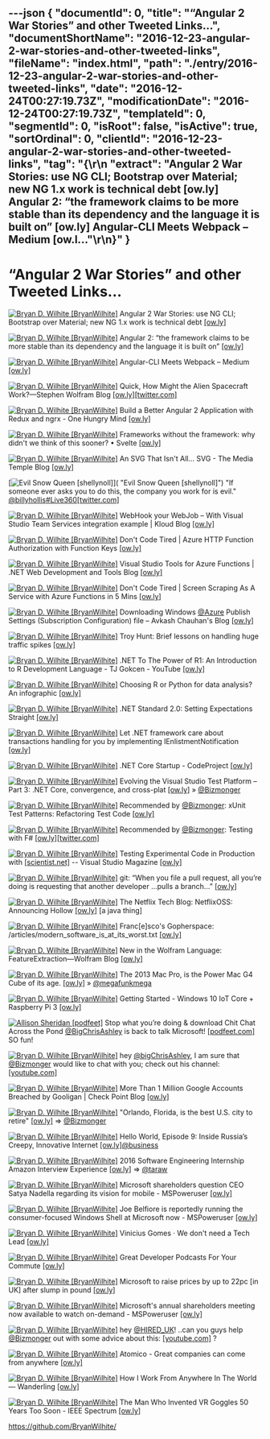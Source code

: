 ---json
{
  "documentId": 0,
  "title": "“Angular 2 War Stories” and other Tweeted Links…",
  "documentShortName": "2016-12-23-angular-2-war-stories-and-other-tweeted-links",
  "fileName": "index.html",
  "path": "./entry/2016-12-23-angular-2-war-stories-and-other-tweeted-links",
  "date": "2016-12-24T00:27:19.73Z",
  "modificationDate": "2016-12-24T00:27:19.73Z",
  "templateId": 0,
  "segmentId": 0,
  "isRoot": false,
  "isActive": true,
  "sortOrdinal": 0,
  "clientId": "2016-12-23-angular-2-war-stories-and-other-tweeted-links",
  "tag": "{\r\n  \"extract\": \"Angular 2 War Stories: use NG CLI; Bootstrap over Material; new NG 1.x work is technical debt [ow.ly] Angular 2: “the framework claims to be more stable than its dependency and the language it is built on” [ow.ly] Angular-CLI Meets Webpack – Medium [ow.l...\"\r\n}"
}
---

# “Angular 2 War Stories” and other Tweeted Links…

[<img alt="Bryan D. Wilhite [BryanWilhite]" src="https://songhay.blob.core.windows.net/shared-social-twitter/BryanWilhite.jpeg">](http://songhayblog.azurewebsites.net/ "Bryan D. Wilhite [BryanWilhite]") Angular 2 War Stories: use NG CLI; Bootstrap over Material; new NG 1.x work is technical debt [[ow.ly]](https://www.youtube.com/watch?v=i2P-KGUUxcg)

[<img alt="Bryan D. Wilhite [BryanWilhite]" src="https://songhay.blob.core.windows.net/shared-social-twitter/BryanWilhite.jpeg">](http://songhayblog.azurewebsites.net/ "Bryan D. Wilhite [BryanWilhite]") Angular 2: “the framework claims to be more stable than its dependency and the language it is built on” [[ow.ly]](http://ow.ly/6qwv306JobX)

[<img alt="Bryan D. Wilhite [BryanWilhite]" src="https://songhay.blob.core.windows.net/shared-social-twitter/BryanWilhite.jpeg">](http://songhayblog.azurewebsites.net/ "Bryan D. Wilhite [BryanWilhite]") Angular-CLI Meets Webpack – Medium [[ow.ly]](https://medium.com/@jeff.boothe/angular-cli-meets-webpack-7c9b1a1e1e89#.gl3vw7qpa)

[<img alt="Bryan D. Wilhite [BryanWilhite]" src="https://songhay.blob.core.windows.net/shared-social-twitter/BryanWilhite.jpeg">](http://songhayblog.azurewebsites.net/ "Bryan D. Wilhite [BryanWilhite]") Quick, How Might the Alien Spacecraft Work?—Stephen Wolfram Blog [[ow.ly]](https://writings.stephenwolfram.com/2016/11/quick-how-might-the-alien-spacecraft-work/?source=frontpage-latest-news)[[twitter.com]](https://twitter.com/BryanWilhite/status/810802200804896769/photo/1)

[<img alt="Bryan D. Wilhite [BryanWilhite]" src="https://songhay.blob.core.windows.net/shared-social-twitter/BryanWilhite.jpeg">](http://songhayblog.azurewebsites.net/ "Bryan D. Wilhite [BryanWilhite]") Build a Better Angular 2 Application with Redux and ngrx - One Hungry Mind [[ow.ly]](https://onehungrymind.com/build-better-angular-2-application-redux-ngrx/)

[<img alt="Bryan D. Wilhite [BryanWilhite]" src="https://songhay.blob.core.windows.net/shared-social-twitter/BryanWilhite.jpeg">](http://songhayblog.azurewebsites.net/ "Bryan D. Wilhite [BryanWilhite]") Frameworks without the framework: why didn't we think of this sooner? • Svelte [[ow.ly]](https://svelte.dev/blog/frameworks-without-the-framework/)

[<img alt="Bryan D. Wilhite [BryanWilhite]" src="https://songhay.blob.core.windows.net/shared-social-twitter/BryanWilhite.jpeg">](http://songhayblog.azurewebsites.net/ "Bryan D. Wilhite [BryanWilhite]") An SVG That Isn't All... SVG - The Media Temple Blog [[ow.ly]](https://mediatemple.net/blog/tips/an-svg-that-isnt-all-svg/)

[<img alt="Evil Snow Queen [shellynoll]" src="https://songhay.blob.core.windows.net/shared-social-twitter/shellynoll.jpg">]( "Evil Snow Queen [shellynoll]") "If someone ever asks you to do this, the company you work for is evil." [@billyhollis](http://twitter.com/billyhollis)[#Live360](http://twitter.com/search?q=%23Live360)[[twitter.com]](https://twitter.com/shellynoll/status/806968049274339330/photo/1)

[<img alt="Bryan D. Wilhite [BryanWilhite]" src="https://songhay.blob.core.windows.net/shared-social-twitter/BryanWilhite.jpeg">](http://songhayblog.azurewebsites.net/ "Bryan D. Wilhite [BryanWilhite]") WebHook your WebJob – With Visual Studio Team Services integration example | Kloud Blog [[ow.ly]](https://blog.kloud.com.au/2016/04/26/webhook-your-webjob-with-visual-studio-team-services-integration-example/)

[<img alt="Bryan D. Wilhite [BryanWilhite]" src="https://songhay.blob.core.windows.net/shared-social-twitter/BryanWilhite.jpeg">](http://songhayblog.azurewebsites.net/ "Bryan D. Wilhite [BryanWilhite]") Don't Code Tired | Azure HTTP Function Authorization with Function Keys [[ow.ly]](http://dontcodetired.com/blog/post/Azure-HTTP-Function-Authorization-with-Function-Keys)

[<img alt="Bryan D. Wilhite [BryanWilhite]" src="https://songhay.blob.core.windows.net/shared-social-twitter/BryanWilhite.jpeg">](http://songhayblog.azurewebsites.net/ "Bryan D. Wilhite [BryanWilhite]") Visual Studio Tools for Azure Functions | .NET Web Development and Tools Blog [[ow.ly]](https://devblogs.microsoft.com/aspnet/visual-studio-tools-for-azure-functions/)

[<img alt="Bryan D. Wilhite [BryanWilhite]" src="https://songhay.blob.core.windows.net/shared-social-twitter/BryanWilhite.jpeg">](http://songhayblog.azurewebsites.net/ "Bryan D. Wilhite [BryanWilhite]") Don't Code Tired | Screen Scraping As A Service with Azure Functions in 5 Mins [[ow.ly]](http://dontcodetired.com/blog/post/Screen-Scraping-As-A-Service-with-Azure-Functions-in-5-Mins)

[<img alt="Bryan D. Wilhite [BryanWilhite]" src="https://songhay.blob.core.windows.net/shared-social-twitter/BryanWilhite.jpeg">](http://songhayblog.azurewebsites.net/ "Bryan D. Wilhite [BryanWilhite]") Downloading Windows [@Azure](http://twitter.com/Azure) Publish Settings (Subscription Configuration) file – Avkash Chauhan's Blog [[ow.ly]](https://blogs.msdn.microsoft.com/avkashchauhan/2012/05/10/downloading-windows-azure-publish-settings-subscription-configuration-file/)

[<img alt="Bryan D. Wilhite [BryanWilhite]" src="https://songhay.blob.core.windows.net/shared-social-twitter/BryanWilhite.jpeg">](http://songhayblog.azurewebsites.net/ "Bryan D. Wilhite [BryanWilhite]") Troy Hunt: Brief lessons on handling huge traffic spikes [[ow.ly]](https://www.troyhunt.com/brief-lessons-on-handling-huge-traffic-spikes/)

[<img alt="Bryan D. Wilhite [BryanWilhite]" src="https://songhay.blob.core.windows.net/shared-social-twitter/BryanWilhite.jpeg">](http://songhayblog.azurewebsites.net/ "Bryan D. Wilhite [BryanWilhite]") .NET To The Power of R1: An Introduction to R Development Language - TJ Gokcen - YouTube [[ow.ly]](https://www.youtube.com/watch?v=JPyPnsb1XWM)

[<img alt="Bryan D. Wilhite [BryanWilhite]" src="https://songhay.blob.core.windows.net/shared-social-twitter/BryanWilhite.jpeg">](http://songhayblog.azurewebsites.net/ "Bryan D. Wilhite [BryanWilhite]") Choosing R or Python for data analysis? An infographic [[ow.ly]](https://www.datacamp.com/community/tutorials/r-or-python-for-data-analysis#gs.r_g6CjE)

[<img alt="Bryan D. Wilhite [BryanWilhite]" src="https://songhay.blob.core.windows.net/shared-social-twitter/BryanWilhite.jpeg">](http://songhayblog.azurewebsites.net/ "Bryan D. Wilhite [BryanWilhite]") .NET Standard 2.0: Setting Expectations Straight [[ow.ly]](https://www.infoq.com/news/2016/11/dotnet-standard-20-goals)

[<img alt="Bryan D. Wilhite [BryanWilhite]" src="https://songhay.blob.core.windows.net/shared-social-twitter/BryanWilhite.jpeg">](http://songhayblog.azurewebsites.net/ "Bryan D. Wilhite [BryanWilhite]") Let .NET framework care about transactions handling for you by implementing IEnlistmentNotification [[ow.ly]](https://blog.goyello.com/2016/11/30/let-net-framework-care-about-transactions-handling-for-you-by-implementing-ienlistmentnotification/)

[<img alt="Bryan D. Wilhite [BryanWilhite]" src="https://songhay.blob.core.windows.net/shared-social-twitter/BryanWilhite.jpeg">](http://songhayblog.azurewebsites.net/ "Bryan D. Wilhite [BryanWilhite]") .NET Core Startup - CodeProject [[ow.ly]](https://www.codeproject.com/Articles/1158377/NET-Core-Startup)

[<img alt="Bryan D. Wilhite [BryanWilhite]" src="https://songhay.blob.core.windows.net/shared-social-twitter/BryanWilhite.jpeg">](http://songhayblog.azurewebsites.net/ "Bryan D. Wilhite [BryanWilhite]") Evolving the Visual Studio Test Platform – Part 3: .NET Core, convergence, and cross-plat [[ow.ly]](https://devblogs.microsoft.com/devops/evolving-the-test-platform-part-3-net-core-convergence-and-cross-plat/) » [@Bizmonger](http://twitter.com/Bizmonger)

[<img alt="Bryan D. Wilhite [BryanWilhite]" src="https://songhay.blob.core.windows.net/shared-social-twitter/BryanWilhite.jpeg">](http://songhayblog.azurewebsites.net/ "Bryan D. Wilhite [BryanWilhite]") Recommended by [@Bizmonger](http://twitter.com/Bizmonger): xUnit Test Patterns: Refactoring Test Code [[ow.ly]](https://www.amazon.com/xUnit-Test-Patterns-Refactoring-Code/dp/0131495054%3FSubscriptionId%3D1SW6D7X6ZXXR92KVX0G2%26tag%3Dthekintespacec00%26linkCode%3Dxm2%26camp%3D2025%26creative%3D165953%26creativeASIN%3D0131495054)

[<img alt="Bryan D. Wilhite [BryanWilhite]" src="https://songhay.blob.core.windows.net/shared-social-twitter/BryanWilhite.jpeg">](http://songhayblog.azurewebsites.net/ "Bryan D. Wilhite [BryanWilhite]") Recommended by [@Bizmonger](http://twitter.com/Bizmonger): Testing with F# [[ow.ly]](https://www.amazon.com/Testing-F-Mikael-Lundin/dp/1784391239%3FSubscriptionId%3D1SW6D7X6ZXXR92KVX0G2%26tag%3Dthekintespacec00%26linkCode%3Dxm2%26camp%3D2025%26creative%3D165953%26creativeASIN%3D1784391239)[[twitter.com]](https://twitter.com/BryanWilhite/status/808733876206141440/photo/1)

[<img alt="Bryan D. Wilhite [BryanWilhite]" src="https://songhay.blob.core.windows.net/shared-social-twitter/BryanWilhite.jpeg">](http://songhayblog.azurewebsites.net/ "Bryan D. Wilhite [BryanWilhite]") Testing Experimental Code in Production with [[scientist.net]](http://Scientist.NET) -- Visual Studio Magazine [[ow.ly]](https://visualstudiomagazine.com/articles/2016/11/01/testing-experimental-code.aspx)

[<img alt="Bryan D. Wilhite [BryanWilhite]" src="https://songhay.blob.core.windows.net/shared-social-twitter/BryanWilhite.jpeg">](http://songhayblog.azurewebsites.net/ "Bryan D. Wilhite [BryanWilhite]") git: “When you file a pull request, all you’re doing is requesting that another developer …pulls a branch…” [[ow.ly]](https://www.atlassian.com/git/tutorials/making-a-pull-request)

[<img alt="Bryan D. Wilhite [BryanWilhite]" src="https://songhay.blob.core.windows.net/shared-social-twitter/BryanWilhite.jpeg">](http://songhayblog.azurewebsites.net/ "Bryan D. Wilhite [BryanWilhite]") The Netflix Tech Blog: NetflixOSS: Announcing Hollow [[ow.ly]](https://medium.com/netflix-techblog/netflixoss-announcing-hollow-5f710eefca4b) [a java thing]

[<img alt="Bryan D. Wilhite [BryanWilhite]" src="https://songhay.blob.core.windows.net/shared-social-twitter/BryanWilhite.jpeg">](http://songhayblog.azurewebsites.net/ "Bryan D. Wilhite [BryanWilhite]") Franc[e]sco's Gopherspace: /articles/modern_software_is_at_its_worst.txt [[ow.ly]](http://ow.ly/ilyi306DPjh)

[<img alt="Bryan D. Wilhite [BryanWilhite]" src="https://songhay.blob.core.windows.net/shared-social-twitter/BryanWilhite.jpeg">](http://songhayblog.azurewebsites.net/ "Bryan D. Wilhite [BryanWilhite]") New in the Wolfram Language: FeatureExtraction—Wolfram Blog [[ow.ly]](https://blog.wolfram.com/2016/12/02/new-in-the-wolfram-language-featureextraction/)

[<img alt="Bryan D. Wilhite [BryanWilhite]" src="https://songhay.blob.core.windows.net/shared-social-twitter/BryanWilhite.jpeg">](http://songhayblog.azurewebsites.net/ "Bryan D. Wilhite [BryanWilhite]") The 2013 Mac Pro, is the Power Mac G4 Cube of its age. [[ow.ly]](http://newtonblog.net/notes/last-macpro__trashed/) » [@megafunkmega](http://twitter.com/megafunkmega)

[<img alt="Bryan D. Wilhite [BryanWilhite]" src="https://songhay.blob.core.windows.net/shared-social-twitter/BryanWilhite.jpeg">](http://songhayblog.azurewebsites.net/ "Bryan D. Wilhite [BryanWilhite]") Getting Started - Windows 10 IoT Core + Raspberry Pi 3 [[ow.ly]](https://www.youtube.com/watch?v=JPRUbGIyODY)

[<img alt="Allison Sheridan [podfeet]" src="https://songhay.blob.core.windows.net/shared-social-twitter/podfeet.jpg">](http://podfeet.com/ "Allison Sheridan [podfeet]") Stop what you’re doing & download Chit Chat Across the Pond [@BigChrisAshley](http://twitter.com/BigChrisAshley) is back to talk Microsoft! [[podfeet.com]](http://www.podfeet.com/blog/2016/12/ccatp-468/) SO fun!

[<img alt="Bryan D. Wilhite [BryanWilhite]" src="https://songhay.blob.core.windows.net/shared-social-twitter/BryanWilhite.jpeg">](http://songhayblog.azurewebsites.net/ "Bryan D. Wilhite [BryanWilhite]") hey [@bigChrisAshley](http://twitter.com/bigChrisAshley), I am sure that [@Bizmonger](http://twitter.com/Bizmonger) would like to chat with you; check out his channel: [[youtube.com]](https://www.youtube.com/user/Bizmonger)

[<img alt="Bryan D. Wilhite [BryanWilhite]" src="https://songhay.blob.core.windows.net/shared-social-twitter/BryanWilhite.jpeg">](http://songhayblog.azurewebsites.net/ "Bryan D. Wilhite [BryanWilhite]") More Than 1 Million Google Accounts Breached by Gooligan | Check Point Blog [[ow.ly]](https://blog.checkpoint.com/2016/11/30/1-million-google-accounts-breached-gooligan/)

[<img alt="Bryan D. Wilhite [BryanWilhite]" src="https://songhay.blob.core.windows.net/shared-social-twitter/BryanWilhite.jpeg">](http://songhayblog.azurewebsites.net/ "Bryan D. Wilhite [BryanWilhite]") "Orlando, Florida, is the best U.S. city to retire" [[ow.ly]](https://www.huffpost.com/entry/the-10-best-and-worst-us-cities-to-retire-in-2016_n_57b1dfb1e4b07184041205a0) => [@Bizmonger](http://twitter.com/Bizmonger)

[<img alt="Bryan D. Wilhite [BryanWilhite]" src="https://songhay.blob.core.windows.net/shared-social-twitter/BryanWilhite.jpeg">](http://songhayblog.azurewebsites.net/ "Bryan D. Wilhite [BryanWilhite]") Hello World, Episode 9: Inside Russia’s Creepy, Innovative Internet [[ow.ly]](https://www.bloomberg.com/tosv2.html?vid=&uuid=eb781f50-274b-11ea-ba2d-a1606aaea42b&url=L2ZlYXR1cmVzLzIwMTYtaGVsbG8td29ybGQtcnVzc2lhLz9jbXBpZD1CQkQxMTMwMTZfQkla)[@business](http://twitter.com/business)

[<img alt="Bryan D. Wilhite [BryanWilhite]" src="https://songhay.blob.core.windows.net/shared-social-twitter/BryanWilhite.jpeg">](http://songhayblog.azurewebsites.net/ "Bryan D. Wilhite [BryanWilhite]") 2016 Software Engineering Internship Amazon Interview Experience [[ow.ly]](https://rajk.me/amazon-interview-experience/) => [@taraw](http://twitter.com/taraw)

[<img alt="Bryan D. Wilhite [BryanWilhite]" src="https://songhay.blob.core.windows.net/shared-social-twitter/BryanWilhite.jpeg">](http://songhayblog.azurewebsites.net/ "Bryan D. Wilhite [BryanWilhite]") Microsoft shareholders question CEO Satya Nadella regarding its vision for mobile - MSPoweruser [[ow.ly]](https://mspoweruser.com/microsoft-shareholders-question-ceo-satya-nadella-regarding-vision-mobile/)

[<img alt="Bryan D. Wilhite [BryanWilhite]" src="https://songhay.blob.core.windows.net/shared-social-twitter/BryanWilhite.jpeg">](http://songhayblog.azurewebsites.net/ "Bryan D. Wilhite [BryanWilhite]") Joe Belfiore is reportedly running the consumer-focused Windows Shell at Microsoft now - MSPoweruser [[ow.ly]](https://mspoweruser.com/joe-belfiore-is-reportedly-running-the-consumer-focused-windows-shell-at-microsoft-now/)

[<img alt="Bryan D. Wilhite [BryanWilhite]" src="https://songhay.blob.core.windows.net/shared-social-twitter/BryanWilhite.jpeg">](http://songhayblog.azurewebsites.net/ "Bryan D. Wilhite [BryanWilhite]") Vinicius Gomes · We don't need a Tech Lead [[ow.ly]](http://vvgomes.com/we-dont-need-tech-leads/)

[<img alt="Bryan D. Wilhite [BryanWilhite]" src="https://songhay.blob.core.windows.net/shared-social-twitter/BryanWilhite.jpeg">](http://songhayblog.azurewebsites.net/ "Bryan D. Wilhite [BryanWilhite]") Great Developer Podcasts For Your Commute [[ow.ly]](http://rion.io/2016/11/30/great-developer-podcasts-for-your-commute/)

[<img alt="Bryan D. Wilhite [BryanWilhite]" src="https://songhay.blob.core.windows.net/shared-social-twitter/BryanWilhite.jpeg">](http://songhayblog.azurewebsites.net/ "Bryan D. Wilhite [BryanWilhite]") Microsoft to raise prices by up to 22pc [in UK] after slump in pound [[ow.ly]](https://www.telegraph.co.uk/business/2016/10/23/microsoft-to-lift-prices-up-to-22pc-over-falling-pound/)

[<img alt="Bryan D. Wilhite [BryanWilhite]" src="https://songhay.blob.core.windows.net/shared-social-twitter/BryanWilhite.jpeg">](http://songhayblog.azurewebsites.net/ "Bryan D. Wilhite [BryanWilhite]") Microsoft's annual shareholders meeting now available to watch on-demand - MSPoweruser [[ow.ly]](https://mspoweruser.com/microsofts-annual-shareholders-meeting-now-available-watch-demand/)

[<img alt="Bryan D. Wilhite [BryanWilhite]" src="https://songhay.blob.core.windows.net/shared-social-twitter/BryanWilhite.jpeg">](http://songhayblog.azurewebsites.net/ "Bryan D. Wilhite [BryanWilhite]") hey [@HIRED_UK](http://twitter.com/HIRED_UK)! ..can you guys help [@Bizmonger](http://twitter.com/Bizmonger) out with some advice about this: [[youtube.com]](https://www.youtube.com/watch?v=DeOJ7JU3yic&t=3s) ?

[<img alt="Bryan D. Wilhite [BryanWilhite]" src="https://songhay.blob.core.windows.net/shared-social-twitter/BryanWilhite.jpeg">](http://songhayblog.azurewebsites.net/ "Bryan D. Wilhite [BryanWilhite]") Atomico - Great companies can come from anywhere [[ow.ly]](https://www.atomico.com/state-of-european-tech-survey-2018-make-your-voice-heard/2016/)

[<img alt="Bryan D. Wilhite [BryanWilhite]" src="https://songhay.blob.core.windows.net/shared-social-twitter/BryanWilhite.jpeg">](http://songhayblog.azurewebsites.net/ "Bryan D. Wilhite [BryanWilhite]") How I Work From Anywhere In The World — Wanderling [[ow.ly]](http://wanderling.co/how-i-work-from-anywhere-in-the-world)

[<img alt="Bryan D. Wilhite [BryanWilhite]" src="https://songhay.blob.core.windows.net/shared-social-twitter/BryanWilhite.jpeg">](http://songhayblog.azurewebsites.net/ "Bryan D. Wilhite [BryanWilhite]") The Man Who Invented VR Goggles 50 Years Too Soon - IEEE Spectrum [[ow.ly]](https://spectrum.ieee.org/tech-history/heroic-failures/the-man-who-invented-vr-goggles-50-years-too-soon)

<https://github.com/BryanWilhite/>
